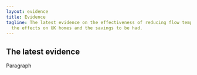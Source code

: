 ```yaml
---
layout: evidence
title: Evidence
tagline: The latest evidence on the effectiveness of reducing flow temperatures,
  the effects on UK homes and the savings to be had.
---
```


## The latest evidence

Paragraph
